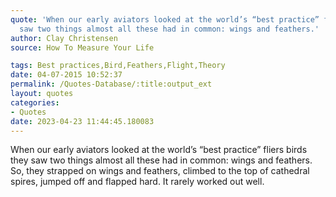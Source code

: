 ```yaml
---
quote: 'When our early aviators looked at the world’s “best practice” fliers birds they
  saw two things almost all these had in common: wings and feathers.'
author: Clay Christensen
source: How To Measure Your Life

tags: Best practices,Bird,Feathers,Flight,Theory
date: 04-07-2015 10:52:37
permalink: /Quotes-Database/:title:output_ext
layout: quotes
categories:
- Quotes
date: 2023-04-23 11:44:45.180083
---
```

When our early aviators looked at the world’s “best practice” fliers birds they saw two things almost all these had in common: wings and feathers. So, they strapped on wings and feathers, climbed to the top of cathedral spires, jumped off and flapped hard. It rarely worked out well.